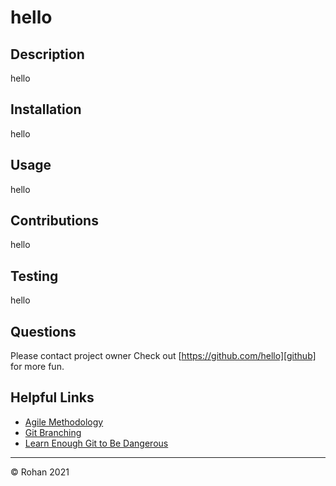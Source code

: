# hello
 

  ## Description
  hello
  
  ## Installation
  hello
  
  ## Usage
  hello
  
  ##  Contributions
  hello

  ## Testing
  hello

 ## Questions
 Please contact project owner
 Check out [https://github.com/hello][github] for more fun.






  ## Helpful Links
  * [Agile Methodology](https://en.wikipedia.org/wiki/Agile_software_development)
  * [Git Branching](https://git-scm.com/book/en/v2/Git-Branching-Branching-Workflows)
  * [Learn Enough Git to Be Dangerous](https://www.learnenough.com/git-tutorial/getting_started)
  
  - - -
  © Rohan 2021

